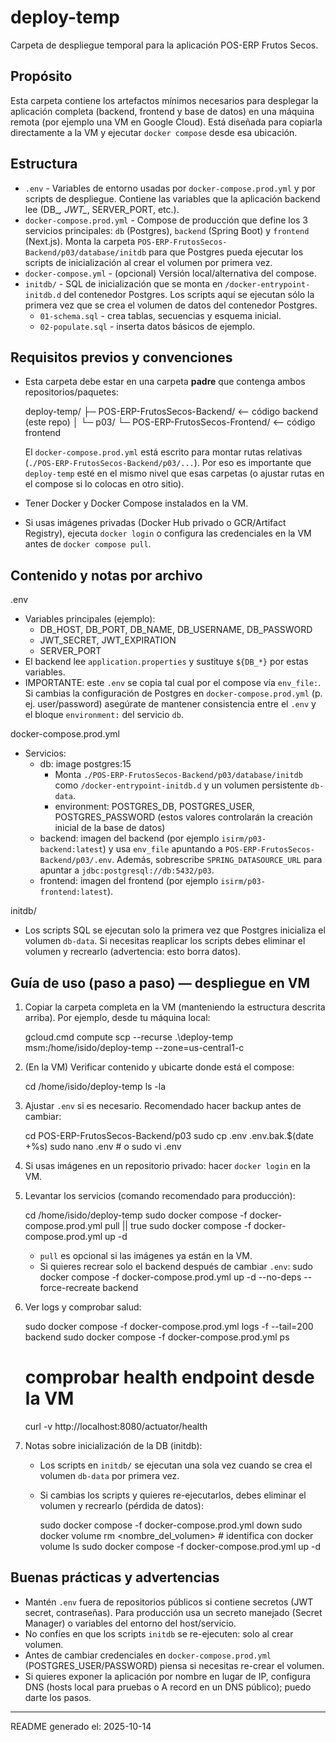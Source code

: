 # deploy-temp

Carpeta de despliegue temporal para la aplicación POS-ERP Frutos Secos.

Propósito
-------
Esta carpeta contiene los artefactos mínimos necesarios para desplegar la aplicación completa (backend, frontend y base de datos) en una máquina remota (por ejemplo una VM en Google Cloud). Está diseñada para copiarla directamente a la VM y ejecutar `docker compose` desde esa ubicación.

Estructura
---------
- `.env` - Variables de entorno usadas por `docker-compose.prod.yml` y por scripts de despliegue. Contiene las variables que la aplicación backend lee (DB_*, JWT_*, SERVER_PORT, etc.).
- `docker-compose.prod.yml` - Compose de producción que define los 3 servicios principales: `db` (Postgres), `backend` (Spring Boot) y `frontend` (Next.js). Monta la carpeta `POS-ERP-FrutosSecos-Backend/p03/database/initdb` para que Postgres pueda ejecutar los scripts de inicialización al crear el volumen por primera vez.
- `docker-compose.yml` - (opcional) Versión local/alternativa del compose.
- `initdb/` - SQL de inicialización que se monta en `/docker-entrypoint-initdb.d` del contenedor Postgres. Los scripts aquí se ejecutan sólo la primera vez que se crea el volumen de datos del contenedor Postgres.
  - `01-schema.sql` - crea tablas, secuencias y esquema inicial.
  - `02-populate.sql` - inserta datos básicos de ejemplo.

Requisitos previos y convenciones
-------------------------------
- Esta carpeta debe estar en una carpeta **padre** que contenga ambos repositorios/paquetes:

  deploy-temp/
  ├─ POS-ERP-FrutosSecos-Backend/  <-- código backend (este repo)
  │  └─ p03/
  └─ POS-ERP-FrutosSecos-Frontend/ <-- código frontend

  El `docker-compose.prod.yml` está escrito para montar rutas relativas (`./POS-ERP-FrutosSecos-Backend/p03/...`). Por eso es importante que `deploy-temp` esté en el mismo nivel que esas carpetas (o ajustar rutas en el compose si lo colocas en otro sitio).

- Tener Docker y Docker Compose instalados en la VM.
- Si usas imágenes privadas (Docker Hub privado o GCR/Artifact Registry), ejecuta `docker login` o configura las credenciales en la VM antes de `docker compose pull`.

Contenido y notas por archivo
---------------------------

.env
  - Variables principales (ejemplo):
    - DB_HOST, DB_PORT, DB_NAME, DB_USERNAME, DB_PASSWORD
    - JWT_SECRET, JWT_EXPIRATION
    - SERVER_PORT
  - El backend lee `application.properties` y sustituye `${DB_*}` por estas variables.
  - IMPORTANTE: este `.env` se copia tal cual por el compose vía `env_file:`. Si cambias la configuración de Postgres en `docker-compose.prod.yml` (p. ej. user/password) asegúrate de mantener consistencia entre el `.env` y el bloque `environment:` del servicio `db`.

docker-compose.prod.yml
  - Servicios:
    - db: image postgres:15
      - Monta `./POS-ERP-FrutosSecos-Backend/p03/database/initdb` como `/docker-entrypoint-initdb.d` y un volumen persistente `db-data`.
      - environment: POSTGRES_DB, POSTGRES_USER, POSTGRES_PASSWORD  (estos valores controlarán la creación inicial de la base de datos)
    - backend: imagen del backend (por ejemplo `isirm/p03-backend:latest`) y usa `env_file` apuntando a `POS-ERP-FrutosSecos-Backend/p03/.env`. Además, sobrescribe `SPRING_DATASOURCE_URL` para apuntar a `jdbc:postgresql://db:5432/p03`.
    - frontend: imagen del frontend (por ejemplo `isirm/p03-frontend:latest`).

initdb/
  - Los scripts SQL se ejecutan solo la primera vez que Postgres inicializa el volumen `db-data`. Si necesitas reaplicar los scripts debes eliminar el volumen y recrearlo (advertencia: esto borra datos).

Guía de uso (paso a paso) — despliegue en VM
------------------------------------------------
1. Copiar la carpeta completa en la VM (manteniendo la estructura descrita arriba). Por ejemplo, desde tu máquina local:

   gcloud.cmd compute scp --recurse .\deploy-temp msm:/home/isido/deploy-temp --zone=us-central1-c

2. (En la VM) Verificar contenido y ubicarte donde está el compose:

   cd /home/isido/deploy-temp
   ls -la

3. Ajustar `.env` si es necesario. Recomendado hacer backup antes de cambiar:

   cd POS-ERP-FrutosSecos-Backend/p03
   sudo cp .env .env.bak.$(date +%s)
   sudo nano .env  # o sudo vi .env

4. Si usas imágenes en un repositorio privado: hacer `docker login` en la VM.

5. Levantar los servicios (comando recomendado para producción):

   cd /home/isido/deploy-temp
   sudo docker compose -f docker-compose.prod.yml pull || true
   sudo docker compose -f docker-compose.prod.yml up -d

   - `pull` es opcional si las imágenes ya están en la VM.
   - Si quieres recrear solo el backend después de cambiar `.env`:
     sudo docker compose -f docker-compose.prod.yml up -d --no-deps --force-recreate backend

6. Ver logs y comprobar salud:

   sudo docker compose -f docker-compose.prod.yml logs -f --tail=200 backend
   sudo docker compose -f docker-compose.prod.yml ps
   # comprobar health endpoint desde la VM
   curl -v http://localhost:8080/actuator/health

7. Notas sobre inicialización de la DB (initdb):
   - Los scripts en `initdb/` se ejecutan una sola vez cuando se crea el volumen `db-data` por primera vez.
   - Si cambias los scripts y quieres re-ejecutarlos, debes eliminar el volumen y recrearlo (pérdida de datos):

     sudo docker compose -f docker-compose.prod.yml down
     sudo docker volume rm <nombre_del_volumen>  # identifica con docker volume ls
     sudo docker compose -f docker-compose.prod.yml up -d

Buenas prácticas y advertencias
-----------------------------
- Mantén `.env` fuera de repositorios públicos si contiene secretos (JWT secret, contraseñas). Para producción usa un secreto manejado (Secret Manager) o variables del entorno del host/servicio.
- No confíes en que los scripts `initdb` se re-ejecuten: solo al crear volumen.
- Antes de cambiar credenciales en `docker-compose.prod.yml` (POSTGRES_USER/PASSWORD) piensa si necesitas re-crear el volumen.
- Si quieres exponer la aplicación por nombre en lugar de IP, configura DNS (hosts local para pruebas o A record en un DNS público); puedo darte los pasos.



---

README generado el: 2025-10-14
